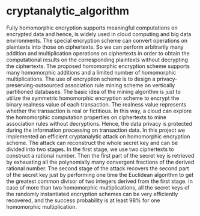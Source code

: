 # cryptanalytic_algorithm
Fully homomorphic encryption supports meaningful computations on encrypted 
data and hence, is widely used in cloud computing and big data environments.
The special encryption scheme can convert operations on plaintexts into those on 
ciphertexts. So we can perform arbitrarily many addition and multiplication 
operations on ciphertexts in order to obtain the computational results on the 
corresponding plaintexts without decrypting the ciphertexts. The proposed 
homomorphic encryption scheme supports many homomorphic additions and a 
limited number of homomorphic multiplications. The use of encryption scheme is 
to design a privacy-preserving-outsourced association rule mining scheme on 
vertically partitioned databases. The basic idea of the mining algorithm is just to 
utilize the symmetric homomorphic encryption scheme to encrypt the binary 
realness value of each transaction. The realness value represents whether the 
transaction is real or fictitious. In this way, a cloud can explore the homomorphic 
computation properties on ciphertexts to mine association rules without 
decryptions. Hence, the data privacy is protected during the information 
processing on transaction data. In this project we implemented an efficient 
cryptanalytic attack on homomorphic encryption scheme. The attack can 
reconstruct the whole secret key and can be divided into two stages. In the first 
stage, we use two ciphertexts to construct a rational number. Then the first part of 
the secret key is retrieved by exhausting all the polynomially many convergent 
fractions of the derived rational number. The second stage of the attack recovers 
the second part of the secret key just by performing one time the Euclidean 
algorithm to get the greatest common divisor of two integers derived from the 
first stage. In case of more than two homomorphic multiplications, all the secret 
keys of the randomly instantiated encryption schemes can be very efficiently 
recovered, and the success probability is at least 98% for one homomorphic
multiplication.
